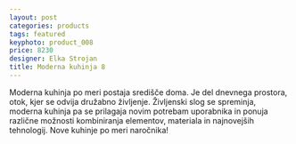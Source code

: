 ```yaml
---
layout: post
categories: products
tags: featured
keyphoto: product_008
price: 8230
designer: Elka Strojan 
title: Moderna kuhinja 8
---
```


Moderna kuhinja po meri postaja središče doma. Je del dnevnega prostora, otok, kjer se odvija družabno življenje. Življenski slog se spreminja, moderna kuhinja pa se prilagaja novim potrebam uporabnika in ponuja različne možnosti kombiniranja elementov, materiala in najnovejših tehnologij. Nove kuhinje po meri naročnika!
